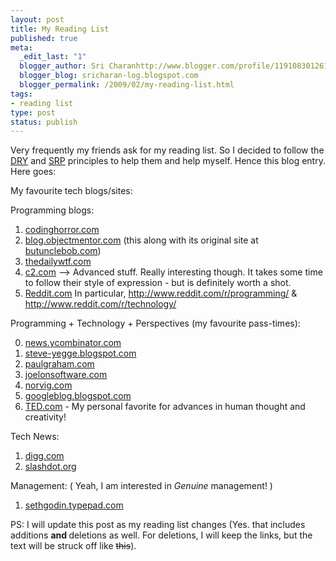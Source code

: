 ```yaml
--- 
layout: post
title: My Reading List
published: true
meta: 
  _edit_last: "1"
  blogger_author: Sri Charanhttp://www.blogger.com/profile/11910830126191595892noreply@blogger.com
  blogger_blog: sricharan-log.blogspot.com
  blogger_permalink: /2009/02/my-reading-list.html
tags: 
- reading list
type: post
status: publish
---
```

Very frequently my friends ask for my reading list. So I decided to follow the <a href="http://en.wikipedia.org/wiki/Don%27t_repeat_yourself">DRY</a> and <a href="http://en.wikipedia.org/wiki/Single_responsibility_principle">SRP</a> principles to help them and help myself. Hence this blog entry. Here goes:

My favourite tech blogs/sites:

Programming blogs:

1. <a href="http://codinghorror.com/">codinghorror.com</a>
2. <a href="http://blog.objectmentor.com/">blog.objectmentor.com</a> (this along with its original site at <a href="http://butunclebob.com/">butunclebob.com</a>)
3. <a href="http://thedailywtf.com/">thedailywtf.com</a>
4. <a href="http://c2.com/">c2.com</a> --&gt; Advanced stuff. Really interesting though. It takes some time to follow their style of expression - but is definitely worth a shot.
5. <a href="http://www.reddit.com/">Reddit.com</a> In particular, <a href="http://www.reddit.com/r/programming/">http://www.reddit.com/r/programming/</a> &amp; <a href="http://www.reddit.com/r/technology/">http://www.reddit.com/r/technology/</a>


Programming + Technology + Perspectives (my favourite pass-times):

0. <a title="Hacker News" href="http://news.ycombinator.com" target="_blank">news.ycombinator.com</a>
1. <a href="http://steve-yegge.blogspot.com/" target="_blank">steve-yegge.blogspot.com</a>
2. <a href="http://paulgraham.com/" target="_blank">paulgraham.com</a>
3. <a href="http://joelonsoftware.com/" target="_blank">joelonsoftware.com</a>
4. <a href="http://norvig.com/" target="_blank">norvig.com</a>
5. <a href="http://googleblog.blogspot.com/" target="_blank">googleblog.blogspot.com </a>
6. <a href="http://ted.com/" target="_blank">TED.com</a> - My personal favorite for advances in human thought and creativity!


Tech News:

1. <a href="http://digg.com/">digg.com</a>
2. <a href="http://slashdot.org/">slashdot.org</a>


Management: ( Yeah, I am interested in <span style="font-style: italic;">Genuine</span> management! )

1. <a href="http://sethgodin.typepad.com/">sethgodin.typepad.com</a>


PS: I will update this post as my reading list changes (Yes. that includes additions <span style="font-weight: bold;">and</span><span style="font-style: italic; font-weight: bold;"> </span>deletions as well. For deletions, I will keep the links, but the text will be struck off like <del>this</del>).

